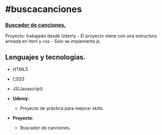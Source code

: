 # #buscacanciones

### [Buscador de canciones.](https://megagringa.github.io/buscacanciones/index.html)

Proyecto: trabajado desde Udemy - El proyecto viene con una estructura armada en html y css - 
         Solo se implementa js. 


## Lenguajes y tecnologías.

- HTML5
- CSS3
- JS(Javascript)

- **Udemy**:
    - Proyecto de práctica para mejorar skills.
    
- **Proyecto**:
    - Buscador de canciones.
